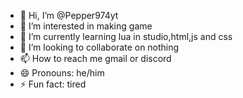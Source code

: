 - 👋 Hi, I’m @Pepper974yt
- 👀 I’m interested in making game
- 🌱 I’m currently learning lua in studio,html,js and css
- 💞️ I’m looking to collaborate on nothing
- 📫 How to reach me gmail or discord
- 😄 Pronouns: he/him
- ⚡ Fun fact: tired

<!---
Pepper974yt/Pepper974yt is a ✨ special ✨ repository because its `README.md` (this file) appears on your GitHub profile.
You can click the Preview link to take a look at your changes.
--->
